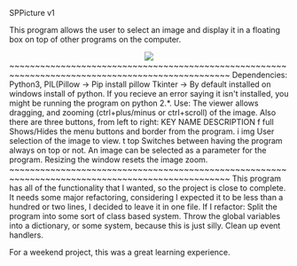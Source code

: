 SPPicture v1

This program allows the user to select an image and display it in a floating box on top of 
	other programs on the computer.
<div style="text-align:center">
<img src ="https://cloud.githubusercontent.com/assets/12375983/15807563/22808c78-2b27-11e6-8101-419468ddc6eb.png" /></div>
~~~~~~~~~~~~~~~~~~~~~~~~~~~~~~~~~~~~~~~~~~~~~~~~~~~~~~~~~~~~~~~~~~~~~~~~~~~~~~~~~~~~~~~~~~~~~~~~~
Dependencies:	Python3,
		PIL(Pillow	-> Pip install pillow
		Tkinter		-> By default installed on windows install of python. If you recieve an error saying it isn't
					installed, you might be running the program on python 2.*.
Use:
	The viewer allows dragging, and zooming (ctrl+plus/minus or ctrl+scroll) of the image.
	Also there are three buttons, from left to right:
		KEY	NAME	DESCRIPTION	
		f	full 	Shows/Hides the menu buttons and border from the program.
		i	img	User selection of the image to view.
		t	top	Switches between having the program always on top or not.
	An image can be selected as a parameter for the program.
	Resizing the window resets the image zoom.
~~~~~~~~~~~~~~~~~~~~~~~~~~~~~~~~~~~~~~~~~~~~~~~~~~~~~~~~~~~~~~~~~~~~~~~~~~~~~~~~~~~~~~~~~~~~~~~~~
This program has all of the functionality that I wanted, so the project is close to complete.
It needs some major refactoring, considering I expected it to be less than a hundred or two lines,
 I decided to leave it in one file.
If I refactor:
	Split the program into some sort of class based system.
	Throw the global variables into a dictionary, or some system, because this is just silly.
	Clean up event handlers.


For a weekend project, this was a great learning experience.
